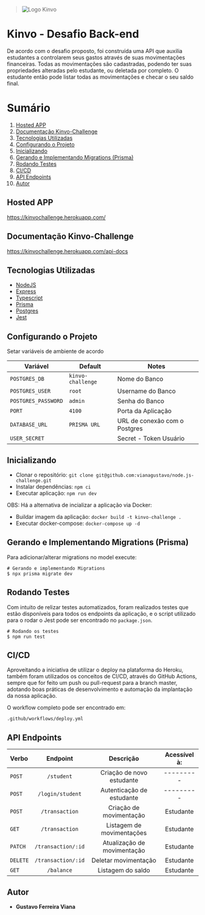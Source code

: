 > ![Logo Kinvo](https://github.com/cbfranca/kinvo-front-end-test/blob/master/logo.svg)


# Kinvo - Desafio Back-end

De acordo com o desafio proposto, foi construída uma API que auxilia estudantes a controlarem seus gastos através de suas movimentações financeiras. Todas as movimentações são cadastradas, podendo ter suas propriedades alteradas pelo estudante, ou deletada por completo. O estudante então pode listar todas as movimentações e checar o seu saldo final.


# Sumário
1. <a href="#Hosted-APP">Hosted APP</a>
2. <a href="#Documentação-Kinvo-Challenge">Documentação Kinvo-Challenge</a>
3. <a href="#Tecnologias-Utilizadas">Tecnologias Utilizadas</a>
4. <a href="#Configurando-o-Projeto">Configurando o Projeto</a>
5. <a href="#Inicializando">Inicializando</a>
6. <a href="#Gerando-e-Implementando-Migrations-(Prisma)">Gerando e Implementando Migrations (Prisma)</a>
7. <a href="#Rodando-Testes">Rodando Testes</a>
8. <a href="#CI/CD">CI/CD</a>
9. <a href="#API-Endpoints">API Endpoints</a>
10. <a href="#Autor">Autor</a>

## Hosted APP

https://kinvochallenge.herokuapp.com/

## Documentação Kinvo-Challenge

https://kinvochallenge.herokuapp.com/api-docs

## Tecnologias Utilizadas

- [NodeJS](https://nodejs.org/)
- [Express](https://expressjs.com/pt-br/)
- [Typescript](https://www.typescriptlang.org/)
- [Prisma](https://typeorm.io/)
- [Postgres](https://www.prisma.io/)
- [Jest](https://jestjs.io/)


## Configurando o Projeto

Setar variáveis de ambiente de acordo

|        Variável      |      Default     |              Notes             |
| -------------------- | ---------------- | ------------------------------ |
|     `POSTGRES_DB`    |`kinvo-challenge` |          Nome do Banco         |
|    `POSTGRES_USER`   |      `root`      |        Username do Banco       |
|  `POSTGRES_PASSWORD` |      `admin`     |          Senha do Banco        |
|        `PORT`        |      `4100`      |       Porta da Aplicação       |
|     `DATABASE_URL`   |   `PRISMA URL`   |  URL de conexão com o Postgres |
|     `USER_SECRET`    |                  |      Secret - Token Usuário    |

## Inicializando

- Clonar o repositório: `git clone git@github.com:vianagustavo/node.js-challenge.git`
- Instalar dependências: `npm ci`
- Executar aplicação: `npm run dev`

OBS: Há a alternativa de incializar a aplicação via Docker:

- Buildar imagem da aplicação: `docker build -t kinvo-challenge .`
- Executar docker-compose: `docker-compose up -d`

## Gerando e Implementando Migrations (Prisma)

Para adicionar/alterar migrations no model execute:

```
# Gerando e implementando Migrations
$ npx prisma migrate dev

```

## Rodando Testes

Com intuito de relizar testes automatizados, foram realizados testes que estão disponíveis para todos os endpoints da aplicação, e o script utilizado para o rodar o Jest pode ser encontrado no `package.json`.


```
# Rodando os testes
$ npm run test

```

## CI/CD

Aproveitando a iniciativa de utilizar o deploy na plataforma do Heroku, também foram utilizados os conceitos de CI/CD, através do GitHub Actions, sempre que for feito um push ou pull-request para a branch master, adotando boas práticas de desenvolvimento e automação da implantação da nossa aplicação.

O workflow completo pode ser encontrado em: 

``` .github/workflows/deploy.yml ```

## API Endpoints

|  Verbo   |                    Endpoint                     |                 Descrição                  |     Acessível à:      |
| :------- | :---------------------------------------------: | :----------------------------------------: | :-------------------: |
| `POST`   |                    `/student`                   |         Criação de novo estudante          |       ---------       |
| `POST`   |                  `/login/student`               |        Autenticação de estudante           |       ---------       |
| `POST`   |                   `/transaction`                |         Criação de movimentação            |       Estudante       |
| `GET`    |                   `/transaction`                |           Listagem de movimentações        |       Estudante       |
| `PATCH`  |                 `/transaction/:id`              |        Atualização de movimentação         |       Estudante       |
| `DELETE` |                 `/transaction/:id`              |            Deletar movimentação            |       Estudante       |
| `GET`    |                    `/balance`                   |            Listagem do saldo               |       Estudante       |


## Autor

- **Gustavo Ferreira Viana**